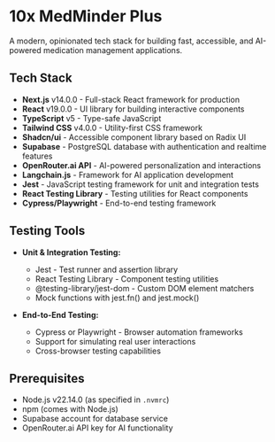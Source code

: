 # 10x MedMinder Plus

A modern, opinionated tech stack for building fast, accessible, and AI-powered medication management applications.

## Tech Stack

* **Next.js** v14.0.0 - Full-stack React framework for production
* **React** v19.0.0 - UI library for building interactive components
* **TypeScript** v5 - Type-safe JavaScript
* **Tailwind CSS** v4.0.0 - Utility-first CSS framework
* **Shadcn/ui** - Accessible component library based on Radix UI
* **Supabase** - PostgreSQL database with authentication and realtime features
* **OpenRouter.ai API** - AI-powered personalization and interactions
* **Langchain.js** - Framework for AI application development
* **Jest** - JavaScript testing framework for unit and integration tests
* **React Testing Library** - Testing utilities for React components
* **Cypress/Playwright** - End-to-end testing framework

## Testing Tools

* **Unit & Integration Testing:**
  * Jest - Test runner and assertion library
  * React Testing Library - Component testing utilities
  * @testing-library/jest-dom - Custom DOM element matchers
  * Mock functions with jest.fn() and jest.mock()
  
* **End-to-End Testing:**
  * Cypress or Playwright - Browser automation frameworks
  * Support for simulating real user interactions
  * Cross-browser testing capabilities

## Prerequisites

* Node.js v22.14.0 (as specified in `.nvmrc`)
* npm (comes with Node.js)
* Supabase account for database service
* OpenRouter.ai API key for AI functionality
